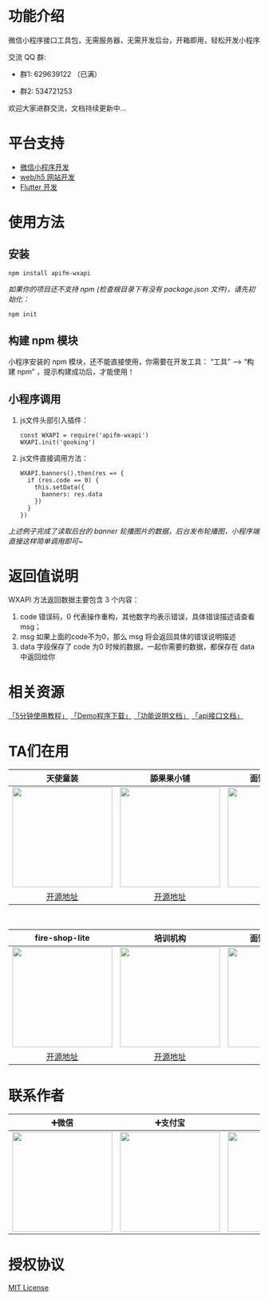 # 功能介绍

微信小程序接口工具包，无需服务器，无需开发后台，开箱即用，轻松开发小程序

交流 QQ 群: 

- 群1: 629639122 （已满）

- 群2: 534721253

欢迎大家进群交流，文档持续更新中...

# 平台支持

* [微信小程序开发](https://github.com/gooking/apifm-wxapi)
* [web/h5 网站开发](https://github.com/gooking/apifm-webapi)
* [Flutter 开发](https://github.com/gooking/apifm-flutter)

# 使用方法

## 安装

```
npm install apifm-wxapi
```

*如果你的项目还不支持 npm (检查根目录下有没有 package.json 文件)，请先初始化：*

```
npm init
```

## 构建 npm 模块

小程序安装的 npm 模块，还不能直接使用，你需要在开发工具： “工具” --> “构建 npm” ，提示构建成功后，才能使用！

## 小程序调用

1. js文件头部引入插件：

    ```
    const WXAPI = require('apifm-wxapi')
    WXAPI.init('gooking')
    ```

2. js文件直接调用方法：

    ```
    WXAPI.banners().then(res => {
      if (res.code == 0) {
        this.setData({
          banners: res.data
        })
      }
    })
    ```

*上述例子完成了读取后台的 banner 轮播图片的数据，后台发布轮播图，小程序端直接这样简单调用即可~*

# 返回值说明

WXAPI 方法返回数据主要包含 3 个内容： 

1. code 错误码，0 代表操作重构，其他数字均表示错误，具体错误描述请查看 msg；
2. msg 如果上面的code不为0，那么 msg 将会返回具体的错误说明描述
3. data 字段保存了 code 为0 时候的数据，一起你需要的数据，都保存在 data 中返回给你

# 相关资源

[「5分钟使用教程」](https://www.yuque.com/apifm/doc/mdldsd)
[「Demo程序下载」](https://github.com/gooking/apifm-wxapi-demo)
[「功能说明文档」](instructions.md)
[「api接口文档」](https://api.it120.cc/doc.html)

# TA们在用

| 天使童装| 舔果果小铺 | 面馆风格小程序 | AI名片 |
| :------:| :------: | :------: | :------: |
| <img src="https://cdn.it120.cc/apifactory/2019/06/28/a8304003-3218-4a47-95cf-84d82ebdc07b.jpg" width="200px"> | <img src="https://cdn.it120.cc/apifactory/2018/04/01/b7b8f5a0fcfc72454ade8510ab929717.jpg" width="200px"> | <img src="https://cdn.it120.cc/apifactory/2019/03/29/9e30cfe31eabcd218eb9c434f17e9295.jpg" width="200px"> | <img src="https://cdn.it120.cc/apifactory/2018/12/18/c2324da4eea91602f385db5b523b13ca.jpg" width="200px"> | 
| [开源地址](https://github.com/EastWorld/wechat-app-mall) | [开源地址](hhttps://github.com/walcer/TianguoguoXiaopu) | [开源地址](https://gitee.com/javazj/noodle_shop_procedures) | [开源地址](https://github.com/gooking/visitingCard) |

&nbsp;

| fire-shop-lite| 培训机构 | 面馆风格小程序 | AI名片 |
| :------:| :------: | :------: | :------: |
| <img src="https://camo.githubusercontent.com/d7c5eecd41942b4906399345bcdbb0d0dd336931/68747470733a2f2f626f782e6b616e636c6f75642e636e2f33303034323134376638393839316533336230316264646664323032393639305f323538783235382e6a7067" width="200px"> | <img src="https://github.com/fukcup/lofter/raw/master/img/wecode.jpg" width="200px"> | <img src="https://cdn.it120.cc/apifactory/2019/03/29/9e30cfe31eabcd218eb9c434f17e9295.jpg" width="200px"> | <img src="https://cdn.it120.cc/apifactory/2018/12/18/c2324da4eea91602f385db5b523b13ca.jpg" width="200px"> | 
| [开源地址](https://github.com/thundersword/fire-shop-lite) | [开源地址](https://github.com/fukcup/lofter) | [开源地址](https://gitee.com/javazj/noodle_shop_procedures) | [开源地址](https://github.com/gooking/visitingCard) |

# 联系作者

| ➕微信 | ➕支付宝 | ➕QQ |
| :------: | :------: | :------: |
| <img src="https://cdn.it120.cc/apifactory/2019/07/03/a86f7e46-1dbc-42fe-9495-65403659671e.jpeg" width="200px"> | <img src="https://cdn.it120.cc/apifactory/2019/07/03/fda59aeb-4943-4379-93bb-92856740bd6a.jpeg" width="200px"> | <img src="https://cdn.it120.cc/apifactory/2019/07/07/d420e29b-872e-4147-b57d-0aa988cd4853.png" width="200px"> |

# 授权协议

[MIT License](LICENSE)